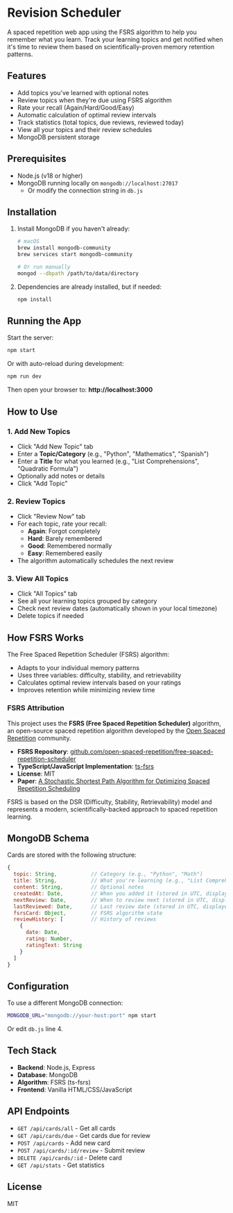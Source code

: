 # Revision Scheduler

A spaced repetition web app using the FSRS algorithm to help you remember what you learn. Track your learning topics and get notified when it's time to review them based on scientifically-proven memory retention patterns.

## Features

- Add topics you've learned with optional notes
- Review topics when they're due using FSRS algorithm
- Rate your recall (Again/Hard/Good/Easy)
- Automatic calculation of optimal review intervals
- Track statistics (total topics, due reviews, reviewed today)
- View all your topics and their review schedules
- MongoDB persistent storage

## Prerequisites

- Node.js (v18 or higher)
- MongoDB running locally on `mongodb://localhost:27017`
  - Or modify the connection string in `db.js`

## Installation

1. Install MongoDB if you haven't already:
   ```bash
   # macOS
   brew install mongodb-community
   brew services start mongodb-community

   # Or run manually
   mongod --dbpath /path/to/data/directory
   ```

2. Dependencies are already installed, but if needed:
   ```bash
   npm install
   ```

## Running the App

Start the server:
```bash
npm start
```

Or with auto-reload during development:
```bash
npm run dev
```

Then open your browser to: **http://localhost:3000**

## How to Use

### 1. Add New Topics
- Click "Add New Topic" tab
- Enter a **Topic/Category** (e.g., "Python", "Mathematics", "Spanish")
- Enter a **Title** for what you learned (e.g., "List Comprehensions", "Quadratic Formula")
- Optionally add notes or details
- Click "Add Topic"

### 2. Review Topics
- Click "Review Now" tab
- For each topic, rate your recall:
  - **Again**: Forgot completely
  - **Hard**: Barely remembered
  - **Good**: Remembered normally
  - **Easy**: Remembered easily
- The algorithm automatically schedules the next review

### 3. View All Topics
- Click "All Topics" tab
- See all your learning topics grouped by category
- Check next review dates (automatically shown in your local timezone)
- Delete topics if needed

## How FSRS Works

The Free Spaced Repetition Scheduler (FSRS) algorithm:
- Adapts to your individual memory patterns
- Uses three variables: difficulty, stability, and retrievability
- Calculates optimal review intervals based on your ratings
- Improves retention while minimizing review time

### FSRS Attribution

This project uses the **FSRS (Free Spaced Repetition Scheduler)** algorithm, an open-source spaced repetition algorithm developed by the [Open Spaced Repetition](https://github.com/open-spaced-repetition) community.

- **FSRS Repository**: [github.com/open-spaced-repetition/free-spaced-repetition-scheduler](https://github.com/open-spaced-repetition/free-spaced-repetition-scheduler)
- **TypeScript/JavaScript Implementation**: [ts-fsrs](https://github.com/open-spaced-repetition/ts-fsrs)
- **License**: MIT
- **Paper**: [A Stochastic Shortest Path Algorithm for Optimizing Spaced Repetition Scheduling](https://www.maimemo.com/paper/)

FSRS is based on the DSR (Difficulty, Stability, Retrievability) model and represents a modern, scientifically-backed approach to spaced repetition learning.

## MongoDB Schema

Cards are stored with the following structure:
```javascript
{
  topic: String,           // Category (e.g., "Python", "Math")
  title: String,           // What you're learning (e.g., "List Comprehensions")
  content: String,         // Optional notes
  createdAt: Date,         // When you added it (stored in UTC, displayed in local timezone)
  nextReview: Date,        // When to review next (stored in UTC, displayed in local timezone)
  lastReviewed: Date,      // Last review date (stored in UTC, displayed in local timezone)
  fsrsCard: Object,        // FSRS algorithm state
  reviewHistory: [         // History of reviews
    {
      date: Date,
      rating: Number,
      ratingText: String
    }
  ]
}
```

## Configuration

To use a different MongoDB connection:
```bash
MONGODB_URL="mongodb://your-host:port" npm start
```

Or edit `db.js` line 4.

## Tech Stack

- **Backend**: Node.js, Express
- **Database**: MongoDB
- **Algorithm**: FSRS (ts-fsrs)
- **Frontend**: Vanilla HTML/CSS/JavaScript

## API Endpoints

- `GET /api/cards/all` - Get all cards
- `GET /api/cards/due` - Get cards due for review
- `POST /api/cards` - Add new card
- `POST /api/cards/:id/review` - Submit review
- `DELETE /api/cards/:id` - Delete card
- `GET /api/stats` - Get statistics

## License

MIT
